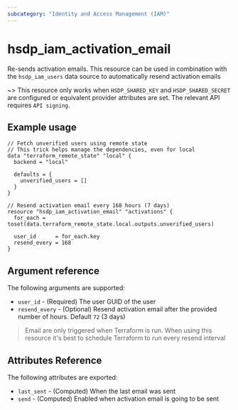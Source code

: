 ```yaml
---
subcategory: "Identity and Access Management (IAM)"
---
```


# hsdp_iam_activation_email

Re-sends activation emails. This resource can be used in combination with the
`hsdp_iam_users` data source to automatically resend activation emails

~> This resource only works when `HSDP_SHARED_KEY` and `HSDP_SHARED_SECRET` are configured or equivalent provider attributes are set. The relevant API requires `API signing`.

## Example usage

```hcl
// Fetch unverified users using remote state
// This trick helps manage the dependencies, even for local
data "terraform_remote_state" "local" {
  backend = "local"
  
  defaults = {
    unverified_users = []
  }
}

// Resend activation email every 168 hours (7 days)
resource "hsdp_iam_activation_email" "activations" {
  for_each = toset(data.terraform_remote_state.local.outputs.unverified_users)
  
  user_id      = for_each.key
  resend_every = 168
}
```

## Argument reference

The following arguments are supported:

* `user_id` - (Required) The user GUID of the user
* `resend_every` - (Optional) Resend activation email after the provided number of hours. Default `72` (3 days)

> Email are only triggered when Terraform is run. When using this resource
> it's best to schedule Terraform to run every resend interval

## Attributes Reference

The following attributes are exported:

* `last_sent` - (Computed) When the last email was sent
* `send` - (Computed) Enabled when activation email is going to be sent
